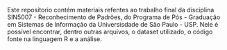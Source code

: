 Este reposítorio contém materiais refentes ao trabalho final da disciplina 
SIN5007 - Reconhecimento de Padrões, do Programa de Pós - Graduação em 
Sistemas de Informação da Universisdade de São Paulo - USP.
Nele é possível encontrar, dentro outras arquivos, o dataset utilizado,
o código fonte na linguagem R e a análise. 
